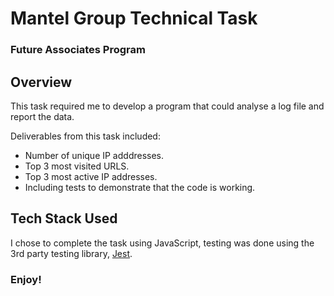 # Mantel Group Technical Task
### Future Associates Program

## Overview
This task required me to develop a program that could analyse a log file and report the data.

Deliverables from this task included:

- Number of unique IP adddresses.
- Top 3 most visited URLS.
- Top 3 most active IP addresses.
- Including tests to demonstrate that the code is working.

## Tech Stack Used
I chose to complete the task using JavaScript, testing was done using the 3rd party testing library, [Jest](https://jestjs.io/).

### Enjoy!